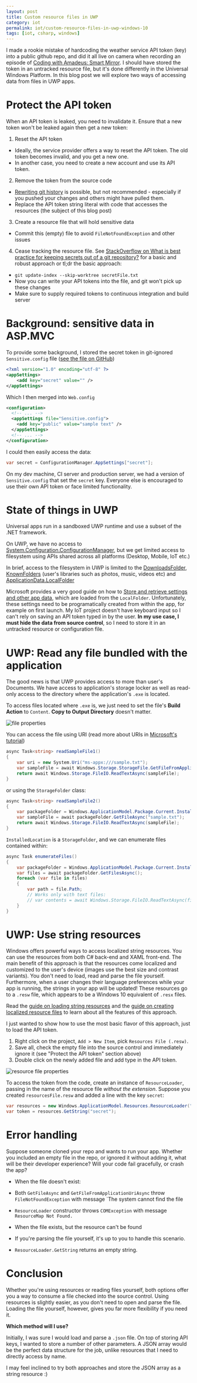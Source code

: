 ```yaml
---
layout: post
title: Custom resource files in UWP
category: iot
permalink: iot/custom-resource-files-in-uwp-windows-10
tags: [iot, csharp, windows]
---
```


I made a rookie mistake of hardcoding the weather service API token (key) into a public github repo, and did it all live on camera when recording an episode of [Coding with Amadeus: Smart Mirror](https://www.youtube.com/watch?v=NCMQIH0ilLo). I should have stored the token in an untracked resource file, but it's done differently in the Universal Windows Platform. In this blog post we will explore two ways of accessing data from files in UWP apps.

# Protect the API token 

When an API token is leaked, you need to invalidate it. Ensure that a new token won't be leaked again then get a new token:

1. Reset the API token
  * Ideally, the service provider offers a way to reset the API token. The old token becomes invalid, and you get a new one.
  * In another case, you need to create a new account and use its API token.
2. Remove the token from the source code
  * [Rewriting git history](https://www.atlassian.com/git/tutorials/rewriting-history/git-reflog) is possible, but not recommended - especially if you pushed your changes and others might have pulled them.
  * Replace the API token string literal with code that accesses the resources (the subject of this blog post)
3. Create a resource file that will hold sensitive data
  * Commit this (empty) file to avoid `FileNotFoundException` and other issues
4. Cease tracking the resource file. See [StackOverflow on What is best practice for keeping secrets out of a git repository?](https://stackoverflow.com/questions/8309304/what-is-best-practice-for-keeping-secrets-out-of-a-git-repository) for a basic and robust approach or tl;dr the basic approach:
  * `git update-index --skip-worktree secretFile.txt`
  * Now you can write your API tokens into the file, and git won't pick up these changes
  * Make sure to supply required tokens to continuous integration and build server

# Background: sensitive data in ASP.MVC

To provide some background, I stored the secret token in git-ignored `Sensitive.config` file ([see the file on GitHub](https://github.com/CodeConnect/SourceBrowser/blob/9848ba033619d9887e1c358bc721284c29ebe8e2/src/Security.config))

```xml
﻿<?xml version="1.0" encoding="utf-8" ?>
<appSettings>
	<add key="secret" value="" />
</appSettings>
```

Which I then merged into `Web.config`

```xml
<configuration>
  <!-- ... -->
  <appSettings file="Sensitive.config">
    <add key="public" value="sample text" />
  </appSettings>
  <!-- ... -->
</configuration>
```

I could then easily access the data:

```csharp
var secret = ConfigurationManager.AppSettings["secret"];
```

On my dev machine, CI server and production server, we had a version of `Sensitive.config` that set the `secret` key. Everyone else is encouraged to use their own API token or face limited functionality.

# State of things in UWP

Universal apps run in a sandboxed UWP runtime and use a subset of the .NET framework.

On UWP, we have no access to [System.Configuration.ConfigurationManager](https://msdn.microsoft.com/en-us/library/system.configuration.configurationmanager%28v=vs.110%29.aspx), but we get limited access to filesystem using APIs shared across all platforms (Desktop, Mobile, IoT etc.)

In brief, access to the filesystem in UWP is limited to the [DownloadsFolder](https://msdn.microsoft.com/en-us/library/windows/apps/windows.storage.downloadsfolder.aspx), [KnownFolders](https://msdn.microsoft.com/library/windows/apps/windows.storage.knownfolders.aspx) (user's libraries such as photos, music, videos etc) and [ApplicationData.LocalFolder](https://msdn.microsoft.com/en-us/library/windows/apps/windows.storage.applicationdata.localfolder.aspx) 

Microsoft provides a very good guide on how to [Store and retrieve settings and other app data](https://msdn.microsoft.com/en-us/library/windows/apps/mt299098.aspx), which are loaded from the `LocalFolder`. Unfortunately, these settings need to be programatically created from within the app, for example on first launch. My IoT project doesn't have keyboard input so I can't rely on saving an API token typed in by the user. **In my use case, I must hide the data from source control**, so I need to store it in an untracked resource or configuration file. 

# UWP: Read any file bundled with the application

The good news is that UWP provides access to more than user's Documents. We have access to application's storage locker as well as read-only access to the directory where the application's `.exe` is located. 

To access files located where `.exe` is, we just need to set the file's **Build Action** to `Content`. **Copy to Output Directory** doesn't matter. 

![file properties](/blogData/custom-resource-files-in-uwp-windows-10/file-properties.png)

You can access the file using URI (read more about URIs in [Microsoft's tutorial](https://msdn.microsoft.com/en-us/library/windows/apps/xaml/hh965322.aspx))

```csharp
async Task<string> readSampleFile1()
{
    var uri = new System.Uri("ms-appx:///sample.txt");
	var sampleFile = await Windows.Storage.StorageFile.GetFileFromApplicationUriAsync(uri);
    return await Windows.Storage.FileIO.ReadTextAsync(sampleFile);
}
```

or using the `StorageFolder` class:

```csharp
async Task<string> readSampleFile2()
{
    var packageFolder = Windows.ApplicationModel.Package.Current.InstalledLocation;
    var sampleFile = await packageFolder.GetFileAsync("sample.txt");
    return await Windows.Storage.FileIO.ReadTextAsync(sampleFile);
}

```
`InstalledLocation` is a `StorageFolder`, and we can enumerate files contained within:

```csharp
async Task enumerateFiles()
{
    var packageFolder = Windows.ApplicationModel.Package.Current.InstalledLocation;
    var files = await packageFolder.GetFilesAsync();
    foreach (var file in files)
    {
        var path = file.Path;
        // Works only with text files:
        // var contents = await Windows.Storage.FileIO.ReadTextAsync(file);
    }
}
```

# UWP: Use string resources

Windows offers powerful ways to access localized string resources. You can use the resources from both C# back-end and XAML front-end. The main benefit of this approach is that the resources come localized and customized to the user's device (images use the best size and contrast variants). You don't need to load, read and parse the file yourself. Furthermore, when a user changes their language preferences while your app is running, the strings in your app will be updated! These resources go to a `.resw` file, which appears to be a Windows 10 equivalent of `.resx` files.

Read the [guide on loading string resources](https://msdn.microsoft.com/en-us/library/windows/apps/xaml/hh965323.aspx) and the
[guide on creating localized resource files](https://msdn.microsoft.com/en-us/library/windows/apps/xaml/hh965326.aspx) to learn about all the features of this approach. 

I just wanted to show how to use the most basic flavor of this approach, just to load the API token.

1. Right click on the project, `Add > New Item`, pick `Resources File (.resw)`. 
2. Save all, check the empty file into the source control and immediately ignore it (see "Protect the API token" section above)
3. Double click on the newly added file and add type in the API token.

![resource file properties](/blogData/custom-resource-files-in-uwp-windows-10/resource-properties.png)

To access the token from the code, create an instance of `ResourceLoader`, passing in the name of the resource file *without the extension*.
Suppose you created `resourcesFile.resw` and added a line with the key `secret`:

```csharp
var resources = new Windows.ApplicationModel.Resources.ResourceLoader("resourcesFile");
var token = resources.GetString("secret");
```

# Error handling

Suppose someone cloned your repo and wants to run your app. Whether you included an empty file in the repo, or ignored it without adding it, what will be their developer experience? Will your code fail gracefully, or crash the app?

* When the file doesn't exist:
 * Both `GetFileAsync` and `GetFileFromApplicationUriAsync` throw `FileNotFoundException` with message `The system cannot find the file 
 * `ResourceLoader` constructor throws `COMException` with message `ResourceMap Not Found.`

* When the file exists, but the resource can't be found
 * If you're parsing the file yourself, it's up to you to handle this scenario.
 * `ResourceLoader.GetString` returns an empty string.

# Conclusion

Whether you're using resources or reading files yourself, both options offer you a way to consume a file checked into the source control.
Using resources is slightly easier, as you don't need to open and parse the file. 
Loading the file yourself, however, gives you far more flexibility if you need it.

**Which method will I use?**

Initially, I was sure I would load and parse a `.json` file. On top of storing API keys, I wanted to store a number of other parameters. A JSON array would be the perfect data structure for the job, unlike resources that I need to directly access by name. 

I may feel inclined to try both approaches and store the JSON array as a string resource :)
